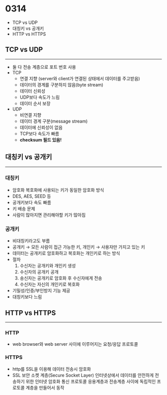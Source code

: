 # 0314

- TCP vs UDP
- 대칭키 vs 공개키
- HTTP vs HTTPS

## TCP vs UDP

---

- 둘 다 전송 계층으로 포트 번호 사용
- TCP
  - 연결 지향 (server와 client가 연결된 상태에서 데이터를 주고받음)
  - 데이터의 경계를 구분하지 않음(byte stream)
  - 데이터 신뢰성
  - UDP보다 속도가 느림
  - 데이터 순서 보장
- UDP
  - 비연결 지향
  - 데이터 경계 구분(message stream)
  - 데이터에 신뢰성이 없음
  - TCP보다 속도가 빠름
  - **checksum 필드 있음!**

## 대칭키 vs 공개키

---

### 대칭키

- 암호화 복호화에 사용되는 키가 동일한 암호화 방식
- DES, AES, SEED 등
- 공개키보다 속도 빠름
- 키 배송 문제
- 사람이 많아지면 관리해야할 키가 많아짐

### 공개키

- 비대칭키라고도 부름
- 공개키 → 모든 사람이 접근 가능한 키, 개인키 → 사용자만 가지고 있는 키
- 데이터는 공개키로 암호화하고 복호화는 개인키로 하는 방식
- 절차
  1. 수신자는 공개키와 개인키 생성
  2. 수신자의 공개키 공개
  3. 송신자는 공개키로 암호화 후 수신자에게 전송
  4. 수신자는 자신의 개인키로 복호화
- 기밀성/인증/부인방지 기능 제공
- 대칭키보다 느림

## HTTP vs HTTPS

---

### HTTP

- web browser와 web server 사이에 이루어지는 요청/응답 프로토콜

### HTTPS

- http를 SSL을 이용해 데이터 전송시 암호화
- SSL
  보안 소켓 계층(Secure Socket Layer)
  인터넷상에서 데이터를 안전하게 전송하기 위한 인터넷 암호화 통신 프로토콜
  응용계층과 전송계층 사이에 독립적인 프로토콜 계층을 만들어서 동작
